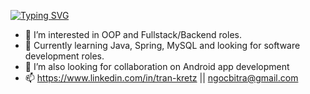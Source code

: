 
[![Typing SVG](https://readme-typing-svg.demolab.com?font=Fira+Code&pause=1000&color=B129F7&width=435&lines=%F0%9F%91%8B+Hi+there%2C+thanks+for+being+here.;I%E2%80%99m+a+undergraduate+and+a+mom+coder)](https://git.io/typing-svg)

- 💞️ I’m interested in OOP and Fullstack/Backend roles.
- 🧐 Currently learning Java, Spring, MySQL and looking for software development roles.
- 👀 I’m also looking for collaboration on Android app development
- 📫 https://www.linkedin.com/in/tran-kretz || ngocbitra@gmail.com

<!---
ngock/ngock is a ✨ special ✨ repository because its `README.md` (this file) appears on your GitHub profile.
You can click the Preview link to take a look at your changes.
--->
